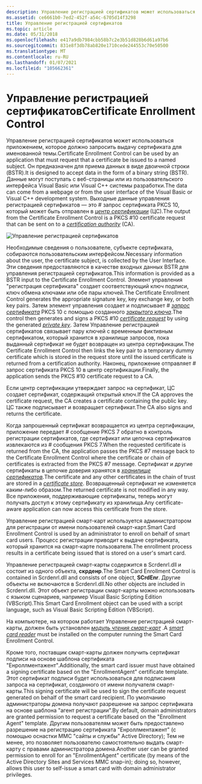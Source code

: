 ```yaml
---
description: Управление регистрацией сертификатов может использоваться приложением, которое должно запросить выдачу сертификата для именованной темы.
ms.assetid: ce6661b0-7ed2-452f-a54c-6705d14f3298
title: Управление регистрацией сертификатов
ms.topic: article
ms.date: 05/31/2018
ms.openlocfilehash: e417a9db7984cbb58b7c2e3b51d828b6d61a97b6
ms.sourcegitcommit: 831e8f3db78ab820e1710cede244553c70e50500
ms.translationtype: MT
ms.contentlocale: ru-RU
ms.lasthandoff: 01/07/2021
ms.locfileid: "105662361"
---
```

# <a name="certificate-enrollment-control"></a><span data-ttu-id="9c0ac-103">Управление регистрацией сертификатов</span><span class="sxs-lookup"><span data-stu-id="9c0ac-103">Certificate Enrollment Control</span></span>

<span data-ttu-id="9c0ac-104">Управление регистрацией сертификатов может использоваться приложением, которое должно запросить выдачу сертификата для именованной темы.</span><span class="sxs-lookup"><span data-stu-id="9c0ac-104">Certificate Enrollment Control can be used by an application that must request that a certificate be issued to a named subject.</span></span> <span data-ttu-id="9c0ac-105">Он предназначен для приема данных в виде двоичной строки (BSTR).</span><span class="sxs-lookup"><span data-stu-id="9c0ac-105">It is designed to accept data in the form of a binary string (BSTR).</span></span> <span data-ttu-id="9c0ac-106">Данные могут поступать с веб-страницы или из пользовательского интерфейса Visual Basic или Visual C++ системы разработки.</span><span class="sxs-lookup"><span data-stu-id="9c0ac-106">The data can come from a webpage or from the user interface of the Visual Basic or Visual C++ development system.</span></span> <span data-ttu-id="9c0ac-107">Выходные данные управления регистрацией сертификатов — это \# запрос сертификата PKCS 10, который может быть отправлен в [*центр сертификации*](../secgloss/c-gly.md) (ЦС).</span><span class="sxs-lookup"><span data-stu-id="9c0ac-107">The output from the Certificate Enrollment Control is a PKCS \#10 certificate request that can be sent on to a [*certification authority*](../secgloss/c-gly.md) (CA).</span></span>

![Управление регистрацией сертификатов](images/xen-arch.png)

<span data-ttu-id="9c0ac-109">Необходимые сведения о пользователе, субъекте сертификата, собираются пользовательским интерфейсом.</span><span class="sxs-lookup"><span data-stu-id="9c0ac-109">Necessary information about the user, the certificate subject, is collected by the User Interface.</span></span> <span data-ttu-id="9c0ac-110">Эти сведения предоставляются в качестве входных данных BSTR для управления регистрацией сертификатов.</span><span class="sxs-lookup"><span data-stu-id="9c0ac-110">This information is provided as a BSTR input to the Certificate Enrollment Control.</span></span> <span data-ttu-id="9c0ac-111">Элемент управления "регистрация сертификата" создает соответствующий ключ подписи, ключ обмена ключами или обе пары ключей.</span><span class="sxs-lookup"><span data-stu-id="9c0ac-111">The Certificate Enrollment Control generates the appropriate signature key, key exchange key, or both key pairs.</span></span> <span data-ttu-id="9c0ac-112">Затем элемент управления создает и подписывает \# [*запрос сертификата*](../secgloss/c-gly.md) PKCS 10 с помощью созданного [*закрытого ключа*](../secgloss/p-gly.md).</span><span class="sxs-lookup"><span data-stu-id="9c0ac-112">The control then generates and signs a PKCS \#10 [*certificate request*](../secgloss/c-gly.md) by using the generated [*private key*](../secgloss/p-gly.md).</span></span> <span data-ttu-id="9c0ac-113">Затем Управление регистрацией сертификатов связывает пару ключей с временным фиктивным сертификатом, который хранится в хранилище запросов, пока выданный сертификат не будет возвращен из центра сертификации.</span><span class="sxs-lookup"><span data-stu-id="9c0ac-113">The Certificate Enrollment Control then links the key pair to a temporary dummy certificate which is stored in the request store until the issued certificate is returned from a certification authority.</span></span> <span data-ttu-id="9c0ac-114">Наконец, приложение отправляет \# запрос сертификата PKCS 10 в центр сертификации.</span><span class="sxs-lookup"><span data-stu-id="9c0ac-114">Finally, the application sends the PKCS \#10 certificate request to a CA.</span></span>

<span data-ttu-id="9c0ac-115">Если центр сертификации утверждает запрос на сертификат, ЦС создает сертификат, содержащий открытый ключ.</span><span class="sxs-lookup"><span data-stu-id="9c0ac-115">If the CA approves the certificate request, the CA creates a certificate containing the public key.</span></span> <span data-ttu-id="9c0ac-116">ЦС также подписывает и возвращает сертификат.</span><span class="sxs-lookup"><span data-stu-id="9c0ac-116">The CA also signs and returns the certificate.</span></span>

<span data-ttu-id="9c0ac-117">Когда запрошенный сертификат возвращается из центра сертификации, приложение передает \# сообщение PKCS 7 обратно в контроль регистрации сертификатов, где сертификат или цепочка сертификатов извлекаются из \# сообщения PKCS 7.</span><span class="sxs-lookup"><span data-stu-id="9c0ac-117">When the requested certificate is returned from the CA, the application passes the PKCS \#7 message back to the Certificate Enrollment Control where the certificate or chain of certificates is extracted from the PKCS \#7 message.</span></span> <span data-ttu-id="9c0ac-118">Сертификат и другие сертификаты в цепочке доверия хранятся в [*хранилище сертификатов*](../secgloss/c-gly.md).</span><span class="sxs-lookup"><span data-stu-id="9c0ac-118">The certificate and any other certificates in the chain of trust are stored in a [*certificate store*](../secgloss/c-gly.md).</span></span> <span data-ttu-id="9c0ac-119">Возвращенный сертификат не изменяется каким-либо образом.</span><span class="sxs-lookup"><span data-stu-id="9c0ac-119">The returned certificate is not modified in any way.</span></span> <span data-ttu-id="9c0ac-120">Все приложения, поддерживающие сертификаты, теперь могут получать доступ к этому сертификату из хранилища.</span><span class="sxs-lookup"><span data-stu-id="9c0ac-120">Any certificate-aware application can now access this certificate from the store.</span></span>

<span data-ttu-id="9c0ac-121">Управление регистрацией смарт-карт используется администратором для регистрации от имени пользователей смарт-карт.</span><span class="sxs-lookup"><span data-stu-id="9c0ac-121">Smart Card Enrollment Control is used by an administrator to enroll on behalf of smart card users.</span></span> <span data-ttu-id="9c0ac-122">Процесс регистрации приводит к выдаче сертификата, который хранится на смарт-карте пользователя.</span><span class="sxs-lookup"><span data-stu-id="9c0ac-122">The enrollment process results in a certificate being issued that is stored on a user's smart card.</span></span>

<span data-ttu-id="9c0ac-123">Управление регистрацией смарт-карты содержится в Scrdenrl.dll и состоит из одного объекта, **скрденр**.</span><span class="sxs-lookup"><span data-stu-id="9c0ac-123">The Smart Card Enrollment Control is contained in Scrdenrl.dll and consists of one object, **SCrdEnr**.</span></span> <span data-ttu-id="9c0ac-124">Другие объекты не включаются в Scrdenrl.dll.</span><span class="sxs-lookup"><span data-stu-id="9c0ac-124">No other objects are included in Scrdenrl.dll.</span></span> <span data-ttu-id="9c0ac-125">Этот объект регистрации смарт-карты можно использовать с языком сценариев, например Visual Basic Scripting Edition (VBScript).</span><span class="sxs-lookup"><span data-stu-id="9c0ac-125">This Smart Card Enrollment object can be used with a script language, such as Visual Basic Scripting Edition (VBScript).</span></span>

<span data-ttu-id="9c0ac-126">На компьютере, на котором работает Управление регистрацией смарт-карты, должен быть установлен [*модуль чтения смарт-карт*](../secgloss/r-gly.md) .</span><span class="sxs-lookup"><span data-stu-id="9c0ac-126">A [*smart card reader*](../secgloss/r-gly.md) must be installed on the computer running the Smart Card Enrollment Control.</span></span>

<span data-ttu-id="9c0ac-127">Кроме того, поставщик смарт-карты должен получить сертификат подписи на основе шаблона сертификата "Енроллментажент".</span><span class="sxs-lookup"><span data-stu-id="9c0ac-127">Additionally, the smart card issuer must have obtained a signing certificate based on the "EnrollmentAgent" certificate template.</span></span> <span data-ttu-id="9c0ac-128">Этот сертификат подписи будет использоваться для подписания запроса на сертификат, созданного от имени получателя смарт-карты.</span><span class="sxs-lookup"><span data-stu-id="9c0ac-128">This signing certificate will be used to sign the certificate request generated on behalf of the smart card recipient.</span></span> <span data-ttu-id="9c0ac-129">По умолчанию администраторы домена получают разрешение на запрос сертификата на основе шаблона "агент регистрации".</span><span class="sxs-lookup"><span data-stu-id="9c0ac-129">By default, domain administrators are granted permission to request a certificate based on the "Enrollment Agent" template.</span></span> <span data-ttu-id="9c0ac-130">Другим пользователям может быть предоставлено разрешение на регистрацию сертификата "Енроллментажент" (с помощью оснастки MMC "сайты и службы" Active Directory); Тем не менее, это позволяет пользователю самостоятельно выдать смарт-карту с правами администратора домена.</span><span class="sxs-lookup"><span data-stu-id="9c0ac-130">Another user can be granted permission to enroll for an "EnrollmentAgent" certificate (by means of the Active Directory Sites and Services MMC snap-in); doing so, however, allows this user to self-issue a smart card with domain administrator privileges.</span></span>

 

 
